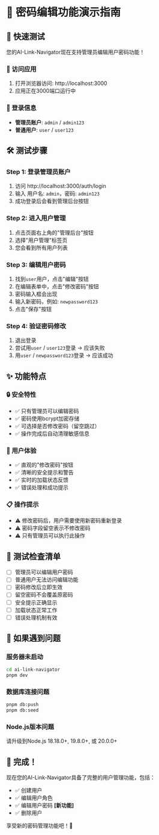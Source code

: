 # 🔐 密码编辑功能演示指南

## 🚀 快速测试

您的AI-Link-Navigator现在支持管理员编辑用户密码功能！

### 📱 访问应用
1. 打开浏览器访问: http://localhost:3000
2. 应用正在3000端口运行中

### 🔑 登录信息
- **管理员账户**: `admin` / `admin123`
- **普通用户**: `user` / `user123`

## 🛠️ 测试步骤

### Step 1: 登录管理员账户
1. 访问 http://localhost:3000/auth/login
2. 输入 用户名: `admin`，密码: `admin123`
3. 成功登录后会看到管理后台按钮

### Step 2: 进入用户管理
1. 点击页面右上角的"管理后台"按钮
2. 选择"用户管理"标签页
3. 您会看到所有用户列表

### Step 3: 编辑用户密码
1. 找到`user`用户，点击"编辑"按钮
2. 在编辑表单中，点击"修改密码"按钮
3. 密码输入框会出现
4. 输入新密码，例如: `newpassword123`
5. 点击"保存"按钮

### Step 4: 验证密码修改
1. 退出登录
2. 尝试用`user` / `user123`登录 → 应该失败
3. 用`user` / `newpassword123`登录 → 应该成功

## ✨ 功能特点

### 🔒 安全特性
- ✅ 只有管理员可以编辑密码
- ✅ 密码使用bcrypt加密存储
- ✅ 可选择是否修改密码（留空跳过）
- ✅ 操作完成后自动清理敏感信息

### 🎨 用户体验
- ✅ 直观的"修改密码"按钮
- ✅ 清晰的安全提示和警告
- ✅ 实时的加载状态反馈
- ✅ 错误处理和成功提示

### 📋 操作提示
- ⚠️ 修改密码后，用户需要使用新密码重新登录
- ⚠️ 密码字段留空表示不修改密码
- ⚠️ 只有管理员可以执行此操作

## 🎯 测试检查清单

- [ ] 管理员可以编辑用户密码
- [ ] 普通用户无法访问编辑功能
- [ ] 密码修改后立即生效
- [ ] 留空密码不会覆盖原密码
- [ ] 安全提示正确显示
- [ ] 加载状态正常工作
- [ ] 错误处理机制有效

## 🐛 如果遇到问题

### 服务器未启动
```bash
cd ai-link-navigator
pnpm dev
```

### 数据库连接问题
```bash
pnpm db:push
pnpm db:seed
```

### Node.js版本问题
请升级到Node.js 18.18.0+, 19.8.0+, 或 20.0.0+

## 🎉 完成！

现在您的AI-Link-Navigator具备了完整的用户管理功能，包括：
- ✅ 创建用户
- ✅ 编辑用户角色
- ✅ 编辑用户密码 **[新功能]**
- ✅ 删除用户

享受新的密码管理功能吧！🚀 